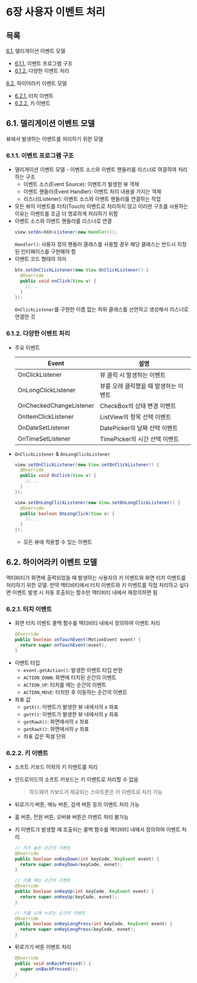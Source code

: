 # 6장 사용자 이벤트 처리
## 목록
[6.1.]() 델리게이션 이벤트 모델
  - [6.1.1.]() 이벤트 프로그램 구조
  - [6.1.2.]() 다양한 이벤트 처리

[6.2.]() 하이어라키 이벤트 모델
  - [6.2.1.]() 터치 이벤트
  - [6.2.2.]() 키 이벤트

## 6.1. 델리게이션 이벤트 모델
뷰에서 발생하는 이벤트를 처리하기 위한 모델
### 6.1.1. 이벤트 프로그램 구조
- 델리게이션 이벤트 모델 - 이벤트 소스와 이벤트 핸들러를 리스너로 여결하여 처리하는 구조
  - 이벤트 소스(Event Source): 이벤트가 발생한 뷰 객체
  - 이벤트 핸들러(Event Handler): 이벤트 처리 내용을 가지는 객체
  - 리스너(Listener): 이벤트 소스와 이벤트 핸들러를 연결하는 작업
- 모든 뷰의 이벤트를 터치(Touch) 이벤트로 처리하지 않고 이러한 구조를 사용하는 이유는 이벤트를 조금 더 명료하게 처리하기 위함
- 이벤트 소스와 이벤트 핸들러를 리스너로 연결
  ```Java
  view.setOn<XXX>Listener(new Handler());
  ```
  `Handler()`: 사용자 정의 핸들러 클래스를 사용할 경우 해당 클래스는 반드시 지정된 인터페이스를 구현해야 함
- 이벤트 코드 형태의 의미
  ```Java
  btn.setOnClickListener(new View.OnClickListener() {
    @Override
    public void onClick(View v) {
      //...
    }
  });
  ```
  `OnClickListener`를 구현한 이름 없는 하위 클래스를 선언하고 생성해서 리스너로 연결한 것

### 6.1.2. 다양한 이벤트 처리
- 주요 이벤트

  | Event | 설명 |
  | --- | --- |
  | OnClickListener | 뷰 클릭 시 발생하는 이벤트 |
  | OnLongClickListener | 뷰를 오래 클릭했을 때 발생하는 이벤트 |
  | OnCheckedChangeListener | CheckBox의 상태 변경 이벤트 |
  | OnItemClickListener | ListView의 항목 선택 이벤트 |
  | OnDateSetListener | DatePicker의 날짜 선택 이벤트 |
  | OnTimeSetListener | TimePicker의 시간 선택 이벤트 |

- `OnClickListener` & `OnLongClickListener`
  ```Java
  view.setOnClickListener(new View.setOnClickListener() {
    @Override
    public void OnClick(View v) {
      //...
    }
  });

  view.setOnLongClickListener(new View.setOnLongClickListener() {
    @Override
    public boolean OnLongClick(View v) {
      //...
    }
  });
  ```
  - 모든 뷰에 적용할 수 있는 이벤트

## 6.2. 하이어라키 이벤트 모델
액티비티가 화면에 출력되었을 때 발생하는 사용자의 키 이벤트와 화면 터치 이벤트를 처리하기 위한 모델. 만약 액티비티에서 터치 이벤트와 키 이벤트를 직접 처리하고 싶다면 이벤트 발생 시 자동 호출되는 함수만 액티비티 내에서 재정의하면 됨
### 6.2.1. 터치 이벤트
- 화면 터치 이벤트 콜백 함수를 액티비티 내에서 정의하여 이벤트 처리
  ```Java
  @Override
  public boolean onTouchEvent(MotionEvent event) {
    return super.onTouchEvent(event);
  }
  ```
- 이벤트 타입
  - `event.getAction()`: 발생한 이벤트 타입 반환
  - `ACTION_DOWN`: 화면에 터치된 순간의 이벤트
  - `ACTION_UP`: 터치를 떼는 순간의 이벤트
  - `ACTION_MOVE`: 터치한 후 이동하는 순간의 이벤트
- 좌표 값
  - `getX()`: 이벤트가 발생한 뷰 내에서의 *x* 좌표
  - `getY()`: 이벤트가 발생한 뷰 내에서의 *y* 좌표
  - `getRawX()`: 화면에서의 *x* 좌표
  - `getRawY()`: 화면에서의 *y* 좌표
  - 좌표 값은 픽셀 단위

### 6.2.2. 키 이벤트
- 소프트 키보드 이외의 키 이벤트를 처리
- 안드로이드의 소프트 키보드는 키 이벤트로 처리할 수 없음
  > 하드웨어 키보드가 제공되는 스마트폰은 키 이벤트로 처리 가능  

- 뒤로가기 버튼, 메뉴 버튼, 검색 버튼 등의 이벤트 처리 가능
- 홈 버튼, 전원 버튼, 오버뷰 버튼은 이벤트 처리 불가능
- 키 이벤트가 발생할 때 호출되는 콜백 함수를 액티비티 내에서 정의하여 이벤트 처리
  ```Java
  // 키가 눌린 순간의 이벤트
  @Override
  public boolean onKeyDown(int keyCode, KeyEvent event) {
    return super.onKeyDown(keyCode, evnet);
  }

  // 키를 떼는 순간의 이벤트
  @Override
  public boolean onKeyUp(int keyCode, KeyEvent event) {
    return super.onKeyUp(keyCode, evnet);
  }

  // 키를 오래 누르는 순간의 이벤트
  @Override
  public boolean onKeyLongPress(int keyCode, KeyEvent event) {
    return super.onKeyLongPress(keyCode, evnet);
  }
  ```
- 뒤로가기 버튼 이벤트 처리
  ```Java
  @Override
  public void onBackPressed() {
    super.onBackPressed();
  }
  ```
